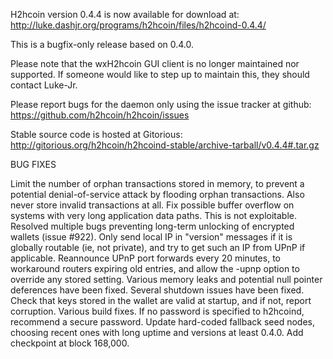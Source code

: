H2hcoin version 0.4.4 is now available for download at:
http://luke.dashjr.org/programs/h2hcoin/files/h2hcoind-0.4.4/

This is a bugfix-only release based on 0.4.0.

Please note that the wxH2hcoin GUI client is no longer maintained nor supported. If someone would like to step up to maintain this, they should contact Luke-Jr.

Please report bugs for the daemon only using the issue tracker at github:
https://github.com/h2hcoin/h2hcoin/issues

Stable source code is hosted at Gitorious:
http://gitorious.org/h2hcoin/h2hcoind-stable/archive-tarball/v0.4.4#.tar.gz

BUG FIXES

Limit the number of orphan transactions stored in memory, to prevent a potential denial-of-service attack by flooding orphan transactions. Also never store invalid transactions at all.
Fix possible buffer overflow on systems with very long application data paths. This is not exploitable.
Resolved multiple bugs preventing long-term unlocking of encrypted wallets (issue #922).
Only send local IP in "version" messages if it is globally routable (ie, not private), and try to get such an IP from UPnP if applicable.
Reannounce UPnP port forwards every 20 minutes, to workaround routers expiring old entries, and allow the -upnp option to override any stored setting.
Various memory leaks and potential null pointer deferences have been
fixed.
Several shutdown issues have been fixed.
Check that keys stored in the wallet are valid at startup, and if not,
report corruption.
Various build fixes.
If no password is specified to h2hcoind, recommend a secure password.
Update hard-coded fallback seed nodes, choosing recent ones with long uptime and versions at least 0.4.0.
Add checkpoint at block 168,000.

